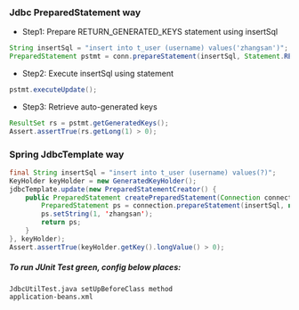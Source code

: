 ### Jdbc PreparedStatement way
* Step1: Prepare RETURN_GENERATED_KEYS statement using insertSql

```java
String insertSql = "insert into t_user (username) values('zhangsan')";
PreparedStatement pstmt = conn.prepareStatement(insertSql, Statement.RETURN_GENERATED_KEYS);
```
* Step2: Execute insertSql using statement 

```java
pstmt.executeUpdate();
```
* Step3: Retrieve auto-generated keys

```java
ResultSet rs = pstmt.getGeneratedKeys();
Assert.assertTrue(rs.getLong(1) > 0);
```
### Spring JdbcTemplate way

```java
final String insertSql = "insert into t_user (username) values(?)";
KeyHolder keyHolder = new GeneratedKeyHolder();
jdbcTemplate.update(new PreparedStatementCreator() {
    public PreparedStatement createPreparedStatement(Connection connection) throws SQLException {
        PreparedStatement ps = connection.prepareStatement(insertSql, new String[] { "id" });
        ps.setString(1, 'zhangsan');
        return ps;
	}
}, keyHolder);
Assert.assertTrue(keyHolder.getKey().longValue() > 0);
```

##### To run JUnit Test green, config below places:
	JdbcUtilTest.java setUpBeforeClass method
	application-beans.xml
